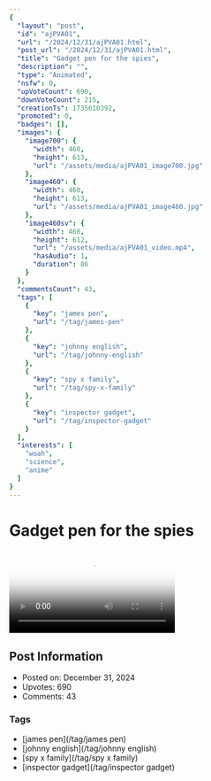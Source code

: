 ```yaml
---
{
  "layout": "post",
  "id": "ajPVA01",
  "url": "/2024/12/31/ajPVA01.html",
  "post_url": "/2024/12/31/ajPVA01.html",
  "title": "Gadget pen for the spies",
  "description": "",
  "type": "Animated",
  "nsfw": 0,
  "upVoteCount": 690,
  "downVoteCount": 215,
  "creationTs": 1735610392,
  "promoted": 0,
  "badges": [],
  "images": {
    "image700": {
      "width": 460,
      "height": 613,
      "url": "/assets/media/ajPVA01_image700.jpg"
    },
    "image460": {
      "width": 460,
      "height": 613,
      "url": "/assets/media/ajPVA01_image460.jpg"
    },
    "image460sv": {
      "width": 460,
      "height": 612,
      "url": "/assets/media/ajPVA01_video.mp4",
      "hasAudio": 1,
      "duration": 86
    }
  },
  "commentsCount": 43,
  "tags": [
    {
      "key": "james pen",
      "url": "/tag/james-pen"
    },
    {
      "key": "johnny english",
      "url": "/tag/johnny-english"
    },
    {
      "key": "spy x family",
      "url": "/tag/spy-x-family"
    },
    {
      "key": "inspector gadget",
      "url": "/tag/inspector-gadget"
    }
  ],
  "interests": [
    "woah",
    "science",
    "anime"
  ]
}
---
```


# Gadget pen for the spies

<video controls playsinline loop poster="/assets/media/ajPVA01_image460.jpg">
  <source src="/assets/media/ajPVA01_video.mp4" type="video/mp4">
  Your browser does not support the video tag.
</video>

## Post Information

- Posted on: December 31, 2024
- Upvotes: 690
- Comments: 43

### Tags

- [james pen](/tag/james pen)
- [johnny english](/tag/johnny english)
- [spy x family](/tag/spy x family)
- [inspector gadget](/tag/inspector gadget)
